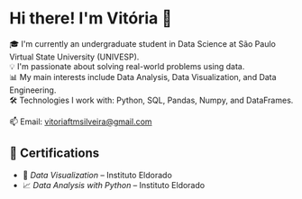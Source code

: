 # Hi there! I'm Vitória 👋

🎓 I'm currently an undergraduate student in Data Science at São Paulo Virtual State University (UNIVESP).  
💡 I'm passionate about solving real-world problems using data.  
📊 My main interests include Data Analysis, Data Visualization, and Data Engineering.  
🛠️ Technologies I work with: Python, SQL, Pandas, Numpy, and DataFrames. 

📫 Email: vitoriaftmsilveira@gmail.com

## 📑 Certifications

- 🧭 *Data Visualization* – Instituto Eldorado
- 📈 *Data Analysis with Python* – Instituto Eldorado
